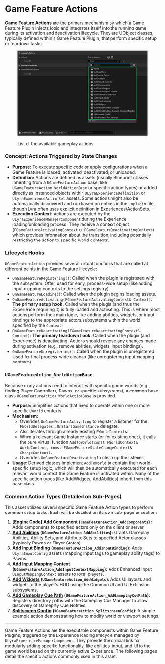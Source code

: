 # Game Feature Actions

**Game Feature Actions** are the primary mechanism by which a Game Feature Plugin injects logic and integrates itself into the running game during its activation and deactivation lifecycle. They are UObject classes, typically defined within a Game Feature Plugin, that perform specific setup or teardown tasks.

<figure><img src="../../../../.gitbook/assets/image (117).png" alt=""><figcaption><p>List of the available gameplay actions</p></figcaption></figure>

### Concept: Actions Triggered by State Changes

* **Purpose:** To execute specific code or apply configurations when a Game Feature is loaded, activated, deactivated, or unloaded.
* **Definition:** Actions are defined as assets (usually Blueprint classes inheriting from a `UGameFeatureAction` base, like `UGameFeatureAction_WorldActionBase` or specific action types) or added directly as instanced objects within `ULyraExperienceDefinition` or `ULyraExperienceActionSet` assets. Some actions might also be automatically discovered and run based on entries in the `.uplugin` file, though Lyra often uses explicit definition in Experiences/ActionSets.
* **Execution Context:** Actions are executed by the `ULyraExperienceManagerComponent` during the Experience loading/unloading process. They receive a context object (`FGameFeatureActivatingContext` or `FGameFeatureDeactivatingContext`) which provides information about the transition, including potentially restricting the action to specific world contexts.

### Lifecycle Hooks

`UGameFeatureAction` provides several virtual functions that are called at different points in the Game Feature lifecycle:

* `OnGameFeatureRegistering()`: Called when the plugin is registered with the subsystem. Often used for early, process-wide setup (like adding input mapping contexts to the settings registry).
* `OnGameFeatureLoading()`: Called when the plugin begins loading assets.
* `OnGameFeatureActivating(FGameFeatureActivatingContext& Context)`: **The primary setup hook.** Called when the plugin (and thus the Experience requiring it) is fully loaded and activating. This is where most actions perform their main logic, like adding abilities, widgets, or input bindings to the appropriate actors/subsystems within the world specified by the `Context`.
* `OnGameFeatureDeactivating(FGameFeatureDeactivatingContext& Context)`: **The primary teardown hook.** Called when the plugin (and Experience) is deactivating. Actions should reverse any changes made during activation (e.g., remove abilities, widgets, input bindings).
* `OnGameFeatureUnregistering()`: Called when the plugin is unregistered. Used for final process-wide cleanup (like unregistering input mapping contexts).

### `UGameFeatureAction_WorldActionBase`

Because many actions need to interact with specific game worlds (e.g., finding Player Controllers, Pawns, or specific subsystems), a common base class `UGameFeatureAction_WorldActionBase` is provided.

* **Purpose:** Simplifies actions that need to operate within one or more specific `UWorld` contexts.
* **Mechanism:**
  * Overrides `OnGameFeatureActivating` to register a listener for the `FWorldDelegates::OnStartGameInstance` delegate.
  * Also iterates through already existing `FWorldContext`s.
  * When a relevant Game Instance starts (or for existing ones), it calls the pure virtual function `AddToWorld(const FWorldContext& WorldContext, const FGameFeatureStateChangeContext& ChangeContext)`.
  * Overrides `OnGameFeatureDeactivating` to clean up the listener.
* **Usage:** Derived classes implement `AddToWorld` to contain their world-specific setup logic, which will then be automatically executed for each relevant world context the Game Feature is activated within. Many of the specific action types (like AddWidgets, AddAbilities) inherit from this base class.

### Common Action Types (Detailed on Sub-Pages)

This asset utilizes several specific Game Feature Action types to perform common setup tasks. Each will be detailed on its own sub-page or section:

1. **\[Engine Code]** [**Add Component**](add-components.md) **(`GameFeatureAction_AddComponents`) :** Adds components to specified actors only on the client or server.
2. [**Add Abilities**](add-abilities.md) **(`UGameFeatureAction_AddAbilities`):** Grants Gameplay Abilities, Ability Sets, and Attribute Sets to specified Actor classes (typically Pawns or Player States).
3. [**Add Input Binding**](add-input-binding.md) **(`UGameFeatureAction_AddInputBinding`):** Adds `ULyraInputConfig` assets (mapping input tags to gameplay ability tags) to Pawns.
4. [**Add Input Mapping Context**](add-input-mapping-context.md) **(`UGameFeatureAction_AddInputContextMapping`):** Adds Enhanced Input `UInputMappingContext` assets to local players.
5. [**Add Widgets**](add-widgets.md) **(`UGameFeatureAction_AddWidgets`):** Adds UI layouts and widgets to the player's HUD using the Common UI and UI Extension subsystems.
6. [**Add Gameplay Cue Path**](add-gameplay-cue-path.md) **(`UGameFeatureAction_AddGameplayCuePath`):** Registers directory paths with the Gameplay Cue Manager to allow discovery of Gameplay Cue Notifies.
7. [**Splitscreen Config**](splitscreen-config.md) **(`UGameFeatureAction_SplitscreenConfig`):** A simple example action demonstrating how to modify world or viewport settings.

***

Game Feature Actions are the executable components within Game Feature Plugins, triggered by the Experience loading lifecycle managed by `ULyraExperienceManagerComponent`. They provide the crucial link for modularly adding specific functionality, like abilities, input, and UI to the game world based on the currently active Experience. The following pages detail the specific actions commonly used in this asset.
